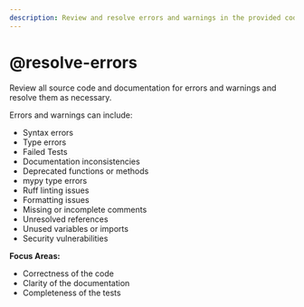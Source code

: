 ```yaml
---
description: Review and resolve errors and warnings in the provided code or documentation
---
```


# @resolve-errors

Review all source code and documentation for errors and warnings and resolve them as necessary.

Errors and warnings can include:
- Syntax errors
- Type errors
- Failed Tests
- Documentation inconsistencies
- Deprecated functions or methods
- mypy type errors
- Ruff linting issues
- Formatting issues
- Missing or incomplete comments
- Unresolved references
- Unused variables or imports
- Security vulnerabilities  

**Focus Areas:**
- Correctness of the code
- Clarity of the documentation
- Completeness of the tests

